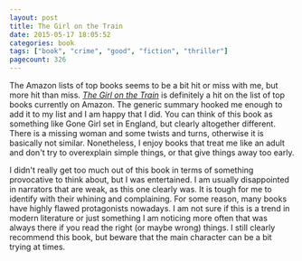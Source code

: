 ```yaml
---
layout: post
title: The Girl on the Train
date: 2015-05-17 18:05:52
categories: book
tags: ["book", "crime", "good", "fiction", "thriller"]
pagecount: 326
---
```


The Amazon lists of top books seems to be a bit hit or miss with me, but
more hit than miss. [*The Girl on the Train*][girl-amazon] is definitely a hit
on the list of top books currently on Amazon. The generic summary hooked me
enough to add it to my list and I am happy that I did. You can think of this book
as something like Gone Girl set in England, but clearly altogether different. There
is a missing woman and some twists and turns, otherwise it is basically not similar.
Nonetheless, I enjoy books that treat me like an adult and don't try to overexplain
simple things, or that give things away too early.

I didn't really get too much out of this book in terms of something provocative to
think about, but I was entertained. I am usually disappointed in narrators that are
weak, as this one clearly was. It is tough for me to identify with their whining and
complaining. For some reason, many books have highly flawed protagonists nowadays. I am
not sure if this is a trend in modern literature or just something I am noticing more
often that was always there if you read the right (or maybe wrong) things. I still
clearly recommend this book, but beware that the main character can be a bit trying
at times.


[girl-amazon]:    http://amzn.com/B00L9B7IKE


